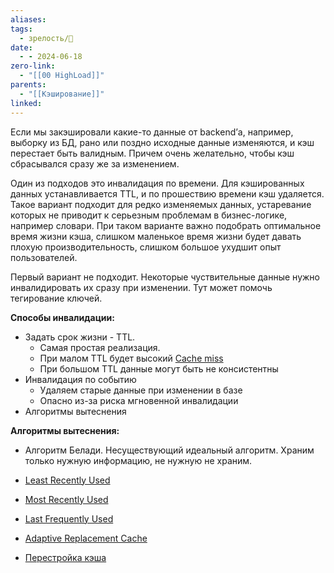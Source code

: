```yaml
---
aliases: 
tags:
  - зрелость/🌱
date:
  - - 2024-06-18
zero-link:
  - "[[00 HighLoad]]"
parents:
  - "[[Кэширование]]"
linked:
---
```

Если мы закэшировали какие-то данные от backend’а, например, выборку из БД, рано или поздно исходные данные изменяются, и кэш перестает быть валидным. Причем очень желательно, чтобы кэш сбрасывался сразу же за изменением.

Один из подходов это инвалидация по времени. Для кэшированных данных устанавливается TTL, и по прошествию времени кэш удаляется. Такое вариант подходит для редко изменяемых данных, устаревание которых не приводит к серьезным проблемам в бизнес-логике, например словари. При таком варианте важно подобрать оптимальное время жизни кэша, слишком маленькое время жизни будет давать плохую производительность, слишком большое ухудшит опыт пользователей.

Первый вариант не подходит. Некоторые чуствительные данные нужно инвалидировать их сразу при изменении. Тут может помочь тегирование ключей.

**Способы инвалидации:**
- Задать срок жизни - TTL. 
	- Самая простая реализация.
	- При малом TTL будет высокий [Cache miss](Cache%20miss.md)
	- При большом TTL данные могут быть не консистентны
- Инвалидация по событию
	- Удаляем старые данные при изменении в базе
	- Опасно из-за риска мгновенной инвалидации
- Алгоритмы вытеснения

**Алгоритмы вытеснения:**
- Алгоритм Белади. Несуществующий идеальный алгоритм. Храним только нужную информацию, не нужную не храним.
- [Least Recently Used](Least%20Recently%20Used.md)
- [Most Recently Used](Most%20Recently%20Used.md)
- [Last Frequently Used](Last%20Frequently%20Used.md)
- [Adaptive Replacement Cache](Adaptive%20Replacement%20Cache.md)

- [Перестройка кэша](Перестройка%20кэша.md)